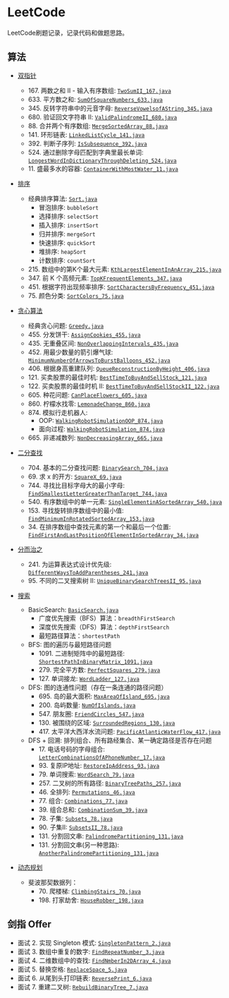 # LeetCode

LeetCode刷题记录，记录代码和做题思路。

## 算法
- [双指针](src/twopointer)
    - 167\. 两数之和 II - 输入有序数组: [`TwoSumII_167.java`](src/twopointer/TwoSumII_167.java) 
    - 633\. 平方数之和: [`SumOfSquareNumbers_633.java`](src/twopointer/SumOfSquareNumbers_633.java)
    - 345\. 反转字符串中的元音字母: [`ReverseVowelsofAString_345.java`](src/twopointer/ReverseVowelsofAString_345.java)
    - 680\. 验证回文字符串 Ⅱ: [`ValidPalindromeII_680.java`](src/twopointer/ValidPalindromeII_680.java)
    - 88\. 合并两个有序数组: [`MergeSortedArray_88.java`](src/twopointer/MergeSortedArray_88.java)
    - 141\. 环形链表: [`LinkedListCycle_141.java`](src/twopointer/LinkedListCycle_141.java)
    - 392\. 判断子序列: [`IsSubsequence_392.java`](src/twopointer/IsSubsequence_392.java)
    - 524\. 通过删除字母匹配到字典里最长单词: [`LongestWordInDictionaryThroughDeleting_524.java`](src/twopointer/LongestWordInDictionaryThroughDeleting_524.java)
    - 11\. 盛最多水的容器: [`ContainerWithMostWater_11.java`](src/twopointer/ContainerWithMostWater_11.java)
- [排序](src/sort)
    - 经典排序算法: [`Sort.java`](src/sort/Sort.java)
        - 冒泡排序: `bubbleSort`
        - 选择排序: `selectSort`
        - 插入排序: `insertSort`
        - 归并排序: `mergeSort`
        - 快速排序: `quickSort`
        - 堆排序: `heapSort`
        - 计数排序: `countSort`
    - 215\. 数组中的第K个最大元素: [`KthLargestElementInAnArray_215.java`](src/sort/KthLargestElementInAnArray_215.java)
    - 347\. 前 K 个高频元素: [`TopKFrequentElements_347.java`](src/sort/TopKFrequentElements_347.java)
    - 451\. 根据字符出现频率排序: [`SortCharactersByFrequency_451.java`](src/sort/SortCharactersByFrequency_451.java)
    - 75\. 颜色分类: [`SortColors_75.java`](src/sort/SortColors_75.java)
- [贪心算法](src/greedy)
    - 经典贪心问题: [`Greedy.java`](src/greedy/Greedy.java)
    - 455\. 分发饼干: [`AssignCookies_455.java`](src/greedy/AssignCookies_455.java)
    - 435\. 无重叠区间: [`NonOverlappingIntervals_435.java`](src/greedy/NonOverlappingIntervals_435.java)
    - 452\. 用最少数量的箭引爆气球: [`MinimumNumberOfArrowsToBurstBalloons_452.java`](src/greedy/MinimumNumberOfArrowsToBurstBalloons_452.java)
    - 406\. 根据身高重建队列: [`QueueReconstructionByHeight_406.java`](src/greedy/QueueReconstructionByHeight_406.java)
    - 121\. 买卖股票的最佳时机: [`BestTimeToBuyAndSellStock_121.java`](src/greedy/BestTimeToBuyAndSellStock_121.java)
    - 122\. 买卖股票的最佳时机 II: [`BestTimeToBuyAndSellStockII_122.java`](src/greedy/BestTimeToBuyAndSellStockII_122.java)
    - 605\. 种花问题: [`CanPlaceFlowers_605.java`](src/greedy/CanPlaceFlowers_605.java)
    - 860\. 柠檬水找零: [`LemonadeChange_860.java`](src/greedy/LemonadeChange_860.java)
    - 874\. 模拟行走机器人: 
        - OOP: [`WalkingRobotSimulationOOP_874.java`](src/greedy/WalkingRobotSimulationOOP_874.java)
        - 面向过程: [`WalkingRobotSimulation_874.java`](src/greedy/WalkingRobotSimulation_874.java)
    - 665\. 非递减数列: [`NonDecreasingArray_665.java`](src/greedy/NonDecreasingArray_665.java)
    
- [二分查找](src/binarysearch)
    - 704\. 基本的二分查找问题: [`BinarySearch_704.java`](src/binarysearch/BinarySearch_704.java)
    - 69\. 求 x 的开方: [`SquareX_69.java`](src/binarysearch/SquareX_69.java)
    - 744\. 寻找比目标字母大的最小字母: [`FindSmallestLetterGreaterThanTarget_744.java`](src/binarysearch/FindSmallestLetterGreaterThanTarget_744.java)
    - 540\. 有序数组中的单一元素: [`SingleElementinASortedArray_540.java`](src/binarysearch/SingleElementinASortedArray_540.java)
    - 153\. 寻找旋转排序数组中的最小值: [`FindMinimumInRotatedSortedArray_153.java`](src/binarysearch/FindMinimumInRotatedSortedArray_153.java)
    - 34\. 在排序数组中查找元素的第一个和最后一个位置: [`FindFirstAndLastPositionOfElementInSortedArray_34.java`](src/binarysearch/FindFirstAndLastPositionOfElementInSortedArray_34.java)

- [分而治之](src/divideconquer)
    - 241\. 为运算表达式设计优先级: [`DifferentWaysToAddParentheses_241.java`](src/divideconquer/DifferentWaysToAddParentheses_241.java)
    - 95\. 不同的二叉搜索树 II: [`UniqueBinarySearchTreesII_95.java`](src/divideconquer/UniqueBinarySearchTreesII_95.java)

- [搜索](src/search)
    - BasicSearch: [`BasicSearch.java`](src/search/BasicSearch.java)
        - 广度优先搜索（BFS）算法：`breadthFirstSearch`
        - 深度优先搜索（DFS）算法：`depthFirstSearch`
        - 最短路径算法：`shortestPath`
    - BFS: 图的遍历与最短路径问题
        - 1091\. 二进制矩阵中的最短路径: [`ShortestPathInBinaryMatrix_1091.java`](src/search/ShortestPathInBinaryMatrix_1091.java)
        - 279\. 完全平方数: [`PerfectSquares_279.java`](src/search/PerfectSquares_279.java)
        - 127\. 单词接龙: [`WordLadder_127.java`](src/search/WordLadder_127.java)
    - DFS: 图的连通性问题（存在一条连通的路径问题）
        - 695\. 岛的最大面积: [`MaxAreaOfIsland_695.java`](src/search/MaxAreaOfIsland_695.java)
        - 200\. 岛屿数量: [`NumOfIslands.java`](src/search/NumOfIslands.java)
        - 547\. 朋友圈: [`FriendCircles_547.java`](src/search/FriendCircles_547.java)
        - 130\. 被围绕的区域: [`SurroundedRegions_130.java`](src/search/SurroundedRegions_130.java)
        - 417\. 太平洋大西洋水流问题: [`PacificAtlanticWaterFlow_417.java`](src/search/PacificAtlanticWaterFlow_417.java)
    - DFS + 回溯: 排列组合、所有路经集合、某一确定路径是否存在问题
        - 17\. 电话号码的字母组合: [`LetterCombinationsOfAPhoneNumber_17.java`](src/search/LetterCombinationsOfAPhoneNumber_17.java)
        - 93\. 复原IP地址: [`RestoreIpAddress_93.java`](src/search/RestoreIpAddress_93.java)
        - 79\. 单词搜索: [`WordSearch_79.java`](src/search/WordSearch_79.java)
        - 257\. 二叉树的所有路径: [`BinaryTreePaths_257.java`](src/search/BinaryTreePaths_257.java)
        - 46\. 全排列: [`Permutations_46.java`](src/search/Permutations_46.java)
        - 77\. 组合: [`Combinations_77.java`](src/search/Combinations_77.java)
        - 39\. 组合总和: [`CombinationSum_39.java`](src/search/CombinationSum_39.java)
        - 78\. 子集: [`Subsets_78.java`](src/search/Subsets_78.java)
        - 90\. 子集II: [`SubsetsII_78.java`](src/search/SubsetsII_90.java)
        - 131\. 分割回文串: [`PalindromePartitioning_131.java`](src/search/PalindromePartitioning_131.java)
        - 131\. 分割回文串(另一种思路): [`AnotherPalindromePartitioning_131.java`](src/search/AnotherPalindromePartitioning_131.java)

- [动态规划](src/dp)
    - 斐波那契数据列：
        - 70\. 爬楼梯: [`ClimbingStairs_70.java`](src/dp/ClimbingStairs_70.java)
        - 198\. 打家劫舍: [`HouseRobber_198.java`](src/dp/HouseRobber_198.java)

## 剑指 Offer

- 面试 2. 实现 Singleton 模式: [`SingletonPattern_2.java`](src/offer/SingletonPattern_2.java)
- 面试 3. 数组中重复的数字: [`FindRepeatNumber_3.java`](src/offer/FindRepeatNumber_3.java)
- 面试 4. 二维数组中的查找: [`FindNmberIn2DArray_4.java`](src/offer/FindNmberIn2DArray_4.java)
- 面试 5. 替换空格: [`ReplaceSpace_5.java`](src/offer/ReplaceSpace_5.java)
- 面试 6. 从尾到头打印链表: [`ReversePrint_6.java`](src/offer/ReversePrint_6.java)
- 面试 7. 重建二叉树: [`RebuildBinaryTree_7.java`](src/offer/RebuildBinaryTree_7.java)
